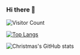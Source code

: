 ### Hi there 👋

![Visitor Count](https://profile-counter.glitch.me/yeeiChen/count.svg)

[![Top Langs](https://github-readme-stats.vercel.app/api/top-langs/?username=yeeiChen&layout=compact)](https://github.com/yeeiChen/github-readme-stats)

![Christmas's GitHub stats](https://github-readme-stats.vercel.app/api?username=yeeiChen&show_icons=true&theme=tokyonight)


<!--
**yeeiChen/yeeiChen** is a ✨ _special_ ✨ repository because its `README.md` (this file) appears on your GitHub profile.

Here are some ideas to get you started:

- 🔭 I’m currently working on ...
- 🌱 I’m currently learning ...
- 👯 I’m looking to collaborate on ...
- 🤔 I’m looking for help with ...
- 💬 Ask me about ...
- 📫 How to reach me: ...
- 😄 Pronouns: ...
- ⚡ Fun fact: ...
-->
